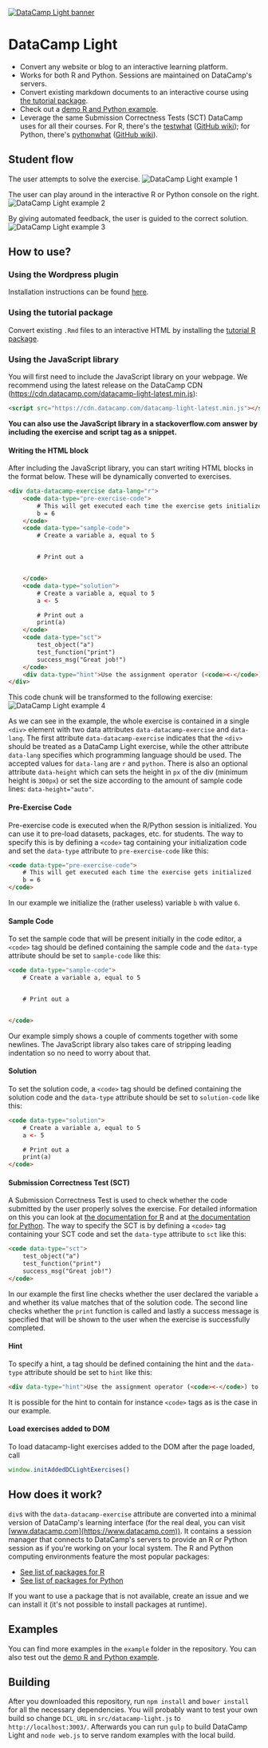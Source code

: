 [![DataCamp Light banner](https://assets.datacamp.com/img/github/datacamp-light/bannerv3.1.png "Banner")](https://cdn.datacamp.com/dcl/standalone-example.html)

# DataCamp Light

* Convert any website or blog to an interactive learning platform.
* Works for both R and Python. Sessions are maintained on DataCamp's servers.
* Convert existing markdown documents to an interactive course using [the tutorial package](https://github.com/datacamp/tutorial).
* Check out a [demo R and Python example](https://cdn.datacamp.com/dcl/standalone-example.html).
* Leverage the same Submission Correctness Tests (SCT) DataCamp uses for all their courses. For R, there's the [testwhat](https://github.com/datacamp/testwhat) ([GitHub wiki](https://github.com/datacamp/testwhat/wiki)); for Python, there's [pythonwhat](https://github.com/datacamp/pythonwhat) ([GitHub wiki](https://github.com/datacamp/pythonwhat/wiki)).

## Student flow

The user attempts to solve the exercise.
![DataCamp Light example 1](https://assets.datacamp.com/img/github/datacamp-light/example_r_1.jpg "Example 1 R")

The user can play around in the interactive R or Python console on the right.
![DataCamp Light example 2](https://assets.datacamp.com/img/github/datacamp-light/example_r_2.jpg "Example 2 R")

By giving automated feedback, the user is guided to the correct solution.
![DataCamp Light example 3](https://assets.datacamp.com/img/github/datacamp-light/example_r_3.jpg "Example 3 R")

## How to use?

### Using the Wordpress plugin
Installation instructions can be found [here](https://github.com/datacamp/datacamp-light-wordpress).

### Using the tutorial package
Convert existing `.Rmd` files to an interactive HTML by installing the [tutorial R package](https://github.com/datacamp/tutorial).

### Using the JavaScript library
You will first need to include the JavaScript library on your webpage. We recommend using the latest release on the DataCamp CDN (<https://cdn.datacamp.com/datacamp-light-latest.min.js>):

```html
<script src="https://cdn.datacamp.com/datacamp-light-latest.min.js"></script>
```

**You can also use the JavaScript library in a stackoverflow.com answer by including the exercise and script tag as a snippet.**

#### Writing the HTML block

After including the JavaScript library, you can start writing HTML blocks in the format below. These will be dynamically converted to exercises.

```html
<div data-datacamp-exercise data-lang="r">
	<code data-type="pre-exercise-code">
		# This will get executed each time the exercise gets initialized
		b = 6
	</code>
	<code data-type="sample-code">
		# Create a variable a, equal to 5


		# Print out a


	</code>
	<code data-type="solution">
		# Create a variable a, equal to 5
		a <- 5

		# Print out a
		print(a)
	</code>
	<code data-type="sct">
		test_object("a")
		test_function("print")
		success_msg("Great job!")
	</code>
	<div data-type="hint">Use the assignment operator (<code><-</code>) to create the variable <code>a</code>.</div>
</div>
```

This code chunk will be transformed to the following exercise:
![DataCamp Light example 4](https://assets.datacamp.com/img/github/datacamp-light/example_r_start.jpg "Example 4")

As we can see in the example, the whole exercise is contained in a single `<div>` element with two data attributes `data-datacamp-exercise` and `data-lang`. The first attribute `data-datacamp-exercise` indicates that the `<div>` should be treated as a DataCamp Light exercise, while the other attribute `data-lang` specifies which programming language should be used. The accepted values for `data-lang` are `r` and `python`.
There is also an optional attribute `data-height` which can sets the height in `px` of the div (minimum height is `300px`) or set the size according to the amount of sample code lines: `data-height="auto"`.

#### Pre-Exercise Code

Pre-exercise code is executed when the R/Python session is initialized. You can use it to pre-load datasets, packages, etc. for students. The way to specify this is by defining a `<code>` tag containing your initialization code and set the `data-type` attribute to `pre-exercise-code` like this:

```html
<code data-type="pre-exercise-code">
	# This will get executed each time the exercise gets initialized
	b = 6
</code>
```

In our example we initialize the (rather useless) variable `b` with value `6`.

#### Sample Code

To set the sample code that will be present initially in the code editor, a `<code>` tag should be defined containing the sample code and the `data-type` attribute should be set to `sample-code` like this:

```html
<code data-type="sample-code">
	# Create a variable a, equal to 5


	# Print out a


</code>
```

Our example simply shows a couple of comments together with some newlines. The JavaScript library also takes care of stripping leading indentation so no need to worry about that.

#### Solution

To set the solution code, a `<code>` tag should be defined containing the solution code and the `data-type` attribute should be set to `solution-code` like this:

```html
<code data-type="solution">
	# Create a variable a, equal to 5
	a <- 5

	# Print out a
	print(a)
</code>
```

#### Submission Correctness Test (SCT)

A Submission Correctness Test is used to check whether the code submitted by the user properly solves the exercise. For detailed information on this you can look at [the documentation for R](https://github.com/datacamp/testwhat) and at [the documentation for Python](https://github.com/datacamp/pythonwhat). The way to specify the SCT is by defining a `<code>` tag containing your SCT code and set the `data-type` attribute to `sct` like this:

```html
<code data-type="sct">
	test_object("a")
	test_function("print")
	success_msg("Great job!")
</code>
```

In our example the first line checks whether the user declared the variable `a` and whether its value matches that of the solution code. The second line checks whether the `print` function is called and lastly a success message is specified that will be shown to the user when the exercise is successfully completed.

#### Hint

To specify a hint, a tag should be defined containing the hint and the `data-type` attribute should be set to `hint` like this:

```html
<div data-type="hint">Use the assignment operator (<code><-</code>) to create the variable <code>a</code>.</div>
```

It is possible for the hint to contain for instance `<code>` tags as is the case in our example.

#### Load exercises added to DOM

To load datacamp-light exercises added to the DOM after the page loaded, call

```javascript
window.initAddedDCLightExercises()
```

## How does it work?

`div`s with the `data-datacamp-exercise` attribute are converted into a minimal version of DataCamp's learning interface (for the real deal, you can visit [www.datacamp.com](https://www.datacamp.com)). It contains a session manager that connects to DataCamp's servers to provide an R or Python session as if you're working on your local system. The R and Python computing environments feature the most popular packages:

- [See list of packages for R](http://documents.datacamp.com/default_r_packages.txt)
- [See list of packages for Python](http://documents.datacamp.com/default_python_packages.txt)

If you want to use a package that is not available, create an issue and we can install it (it's not possible to install packages at runtime).

## Examples

You can find more examples in the `example` folder in the repository. You can also test out the [demo R and Python example](https://cdn.datacamp.com/dcl/standalone-example.html).

## Building

After you downloaded this repository, run `npm install` and `bower install` for all the necessary dependencies.
You will probably want to test your own build so change `DCL_URL` in `src/datacamp-light.js` to `http://localhost:3003/`.
Afterwards you can run `gulp` to build DataCamp Light and `node web.js` to serve random examples with the local build.
